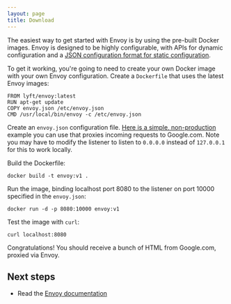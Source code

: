 ```yaml
---
layout: page
title: Download
---
```


The easiest way to get started with Envoy is by using the pre-built Docker images. Envoy is designed to be highly configurable, with APIs for dynamic configuration and a [JSON configuration format for static configuration](https://envoyproxy.github.io/envoy/configuration/configuration.html).

To get it working, you're going to need to create your own Docker image with your own Envoy configuration. Create a `Dockerfile` that uses the latest Envoy images:

```
FROM lyft/envoy:latest
RUN apt-get update
COPY envoy.json /etc/envoy.json
CMD /usr/local/bin/envoy -c /etc/envoy.json
```

Create an `envoy.json` configuration file. [Here is a simple, non-production](https://github.com/envoyproxy/envoy/blob/master/configs/google_com_proxy.json) example you can use that proxies incoming requests to Google.com. Note you may have to modify the listener to listen to `0.0.0.0` instead of `127.0.0.1` for this to work locally.

Build the Dockerfile:

```
docker build -t envoy:v1 .
```

Run the image, binding localhost port 8080 to the listener on port 10000 specified in the `envoy.json`:

```
docker run -d -p 8080:10000 envoy:v1
```

Test the image with `curl`:

```
curl localhost:8080
```

Congratulations! You should receive a bunch of HTML from Google.com, proxied via Envoy.

## Next steps

* Read the [Envoy documentation](https://envoyproxy.github.io/envoy/index.html)
